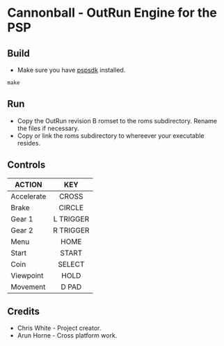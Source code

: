Cannonball - OutRun Engine for the PSP
==========================


Build
-----

* Make sure you have [pspsdk](https://github.com/pspdev/pspsdk) installed.

```
make
```

Run
---

* Copy the OutRun revision B romset to the roms subdirectory. Rename the files if necessary.
* Copy or link the roms subdirectory to whereever your executable resides.

Controls
------
| ACTION           | KEY        | 
| ------------- |:-------------:|
| Accelerate    | CROSS         | 
| Brake     | CIRCLE      |
| Gear 1     | L TRIGGER      |
| Gear 2     | R TRIGGER      |
| Menu   | HOME      |
| Start   | START      |
| Coin   | SELECT      |
| Viewpoint | HOLD |
| Movement | D PAD|


Credits
-------

* Chris White - Project creator.
* Arun Horne  - Cross platform work.
